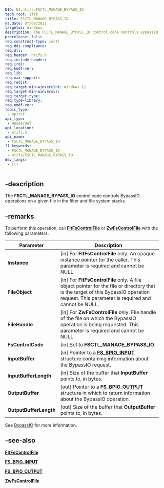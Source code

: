 ```yaml
---
UID: NI:ntifs.FSCTL_MANAGE_BYPASS_IO
tech.root: ifsk
title: FSCTL_MANAGE_BYPASS_IO
ms.date: 07/08/2021
targetos: Windows
description: The FSCTL_MANAGE_BYPASS_IO control code controls BypassIO operations on a given file in the filter and file system stacks.
prerelease: false
req.construct-type: ioctl
req.ddi-compliance: 
req.dll: 
req.header: ntifs.h
req.include-header: 
req.irql: 
req.kmdf-ver: 
req.lib: 
req.max-support: 
req.redist: 
req.target-min-winverclnt: Windows 11
req.target-min-winversvr: 
req.target-type: 
req.type-library: 
req.umdf-ver: 
topic_type:
 - apiref
api_type:
 - HeaderDef
api_location:
 - ntifs.h
api_name:
 - FSCTL_MANAGE_BYPASS_IO
f1_keywords:
 - FSCTL_MANAGE_BYPASS_IO
 - ntifs/FSCTL_MANAGE_BYPASS_IO
dev_langs:
 - c++
---
```


## -description

The **FSCTL_MANAGE_BYPASS_IO** control code controls BypassIO operations on a given file in the filter and file system stacks.

## -remarks

To perform this operation, call [**FltFsControlFile**](/windows-hardware/drivers/ddi/fltkernel/nf-fltkernel-fltfscontrolfile) or [**ZwFsControlFile**](/previous-versions/ff566462(v=vs.85)) with the following parameters.

| Parameter | Description |
| --------- | ----------- |
| **Instance** | [in] For **FltFsControlFile** only. An opaque instance pointer for the caller. This parameter is required and cannot be NULL. |
| **FileObject** | [in] For **FltFsControlFile** only. A file object pointer for the file or directory that is the target of this BypassIO operation request. This parameter is required and cannot be NULL. |
| **FileHandle** | [in] For **ZwFsControlFile** only. File handle of the file on which the BypassIO operation is being requested. This parameter is required and cannot be NULL. |
| **FsControlCode** | [in] Set to **FSCTL_MANAGE_BYPASS_IO**. |
| **InputBuffer** | [in] Pointer to a [**FS_BPIO_INPUT**](ns-ntifs-fs_bpio_input.md) structure containing information about the BypassIO request. |
| **InputBufferLength** | [in] Size of the buffer that **InputBuffer** points to, in bytes. |
| **OutputBuffer** | [out] Pointer to a [**FS_BPIO_OUTPUT**](ns-ntifs-fs_bpio_output.md) structure in which to return information about the BypassIO operation. |
| **OutputBufferLength** | [out] Size of the buffer that **OutputBuffer** points to, in bytes. |

See [BypassIO](/windows-hardware/drivers/ifs/bypass.io) for more information.

## -see-also

[**FltFsControlFile**](/windows-hardware/drivers/ddi/fltkernel/nf-fltkernel-fltfscontrolfile)

[**FS_BPIO_INPUT**](ns-ntifs-fs_bpio_input.md)

[**FS_BPIO_OUTPUT**](ns-ntifs-fs_bpio_output.md)

[**ZwFsControlFile**](/previous-versions/ff566462(v=vs.85))
